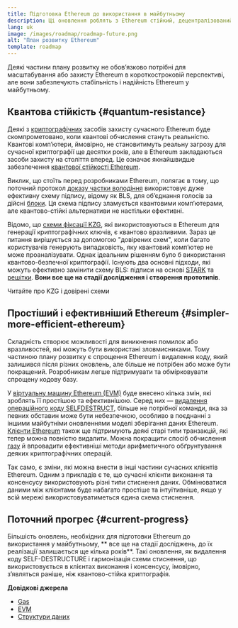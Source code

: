 ```yaml
---
title: Підготовка Ethereum до використання в майбутньому
description: Ці оновлення роблять з Ethereum стійкий, децентралізований базовий рівень для використання в майбутньому, яким би воно не було.
lang: uk
image: /images/roadmap/roadmap-future.png
alt: "План розвитку Ethereum"
template: roadmap
---
```


Деякі частини плану розвитку не обов’язково потрібні для масштабування або захисту Ethereum в короткостроковій перспективі, але вони забезпечують стабільність і надійність Ethereum у майбутньому.

## Квантова стійкість {#quantum-resistance}

Деякі з [криптографічних](/glossary/#cryptography) засобів захисту сучасного Ethereum буде скомпрометовано, коли квантові обчислення стануть реальністю. Квантові комп’ютери, ймовірно, не становитимуть реальну загрозу для сучасної криптографії ще десятки років, але в Ethereum закладаються засоби захисту на століття вперед. Це означає якнайшвидше забезпечення [квантової стійкості Ethereum](https://consensys.net/blog/developers/how-will-quantum-supremacy-affect-blockchain/).

Виклик, що стоїть перед розробниками Ethereum, полягає в тому, що поточний протокол [доказу частки володіння](/glossary/#pos) використовує дуже ефективну схему підпису, відому як BLS, для об’єднання голосів за дійсні [блоки](/glossary/#block). Ця схема підпису зламується квантовими комп’ютерами, але квантово-стійкі альтернативи не настільки ефективні.

Відомо, що [схеми фіксації KZG](/roadmap/danksharding/#what-is-kzg), які використовуються в Ethereum для генерації криптографічних ключів, є квантово вразливими. Зараз це питання вирішується за допомогою "довірених схем", коли багато користувачів генерують випадковість, яку квантовий комп’ютер не може проаналізувати. Однак ідеальним рішенням було б використання квантово-безпечної криптографії. Існують два основні підходи, які можуть ефективно замінити схему BLS: підписи на основі [STARK](https://hackmd.io/@vbuterin/stark_aggregation) та [решітки](https://medium.com/asecuritysite-when-bob-met-alice/so-what-is-lattice-encryption-326ac66e3175). **Вони все ще на стадії дослідження і створення прототипів**.

<ButtonLink variant="outline-color" to="/roadmap/danksharding#what-is-kzg"> Читайте про KZG і довірені схеми</ButtonLink>

## Простіший і ефективніший Ethereum {#simpler-more-efficient-ethereum}

Складність створює можливості для виникнення помилок або вразливостей, які можуть бути використані зловмисниками. Тому частиною плану розвитку є спрощення Ethereum і видалення коду, який залишився після різних оновлень, але більше не потрібен або може бути покращений. Розробникам легше підтримувати та обмірковувати спрощену кодову базу.

У [віртуальну машину Ethereum (EVM)](/developers/docs/evm) буде внесено кілька змін, які зроблять її простішою та ефективнішою. Серед них — [видалення операційного коду SELFDESTRUCT](https://hackmd.io/@vbuterin/selfdestruct), більше не потрібної команди, яка за певних обставин може бути небезпечною, особливо в поєднанні з іншими майбутніми оновленнями моделі зберігання даних Ethereum. [Клієнти Ethereum](/glossary/#consensus-client) також ще підтримують деякі старі типи транзакцій, які тепер можна повністю видалити. Можна покращити спосіб обчислення [газу](/glossary/#gas) й впровадити ефективніші методи арифметичного обґрунтування деяких криптографічних операцій.

Так само, є зміни, які можна внести в інші частини сучасних клієнтів Ethereum. Одним з прикладів є те, що сучасні клієнти виконання та консенсусу використовують різні типи стиснення даних. Обмінюватися даними між клієнтами буде набагато простіше та інтуїтивніше, якщо у всій мережі використовуватиметься єдина схема стиснення.

## Поточний прогрес {#current-progress}

Більшість оновлень, необхідних для підготовки Ethereum до використання у майбутньому, ** все ще на стадії досліджень, до їх реалізації залишається ще кілька років**. Такі оновлення, як видалення коду SELF-DESTRUCTURE і гармонізація схеми стиснення, що використовується в клієнтах виконання і консенсусу, імовірно, з’являться раніше, ніж квантово-стійка криптографія.

**Довідкові джерела**

- [Gas](/developers/docs/gas)
- [EVM](/developers/docs/evm)
- [Структури даних](/developers/docs/data-structures-and-encoding)
